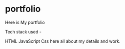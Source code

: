 # portfolio

Here is My portfolio

Tech stack used -

HTML
JavaScript
Css here all about my details and work.
